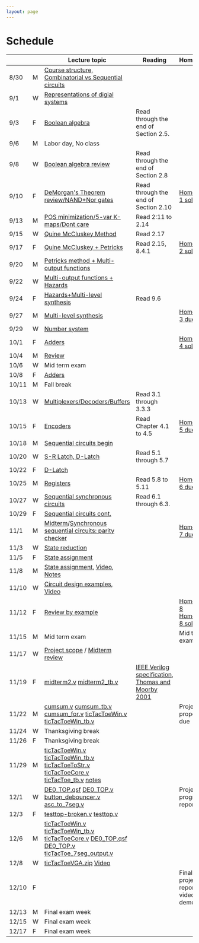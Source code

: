 ```yaml
---
layout: page
---
```

# Schedule

|       |   | Lecture topic                                                                                                                                                                                                                                                                                                                                                                                                                   | Reading                                                                                                                                                                                                                                                                                                                                    | Homework                                                                                                          |
| ----- | - | --------------------------------------------------------------                                                                                                                                                                                                                                                                                                                                                                  | -------------------------------------                                                                                                                                                                                                                                                                                                      | -------------------------                                                                                         |
| 8/30  | M | [Course structure, Combinatorial vs Sequential circuits]({{site.baseurl}}/slides/2021-08-29-what-to-expect-from-the-course.html)                                                                                                                                                                                                                                                                                                |                                                                                                                                                                                                                                                                                                                                            |                                                                                                                   |
| 9/1   | W | [Representations of digial systems]({{site.baseurl}}/slides/2021-09-01-boolean-algebra.html)                                                                                                                                                                                                                                                                                                                                    |                                                                                                                                                                                                                                                                                                                                            |                                                                                                                   |
| 9/3   | F | [Boolean algebra]({{site.baseurl}}/slides/2021-09-03-boolean-algebra.html)                                                                                                                                                                                                                                                                                                                                                      | Read through the end of Section 2.5.                                                                                                                                                                                                                                                                                                       |                                                                                                                   |
| 9/6   | M | Labor day, No class                                                                                                                                                                                                                                                                                                                                                                                                             |                                                                                                                                                                                                                                                                                                                                            |                                                                                                                   |
| 9/8   | W | [Boolean algebra review]({{site.baseurl}}/slides/2021-09-08-designing-circuits.html)                                                                                                                                                                                                                                                                                                                                            | Read through the end of Section 2.8                                                                                                                                                                                                                                                                                                        |                                                                                                                   |
| 9/10  | F | [DeMorgan's Theorem review/NAND+Nor gates]({{site.baseurl}}/slides/2021-09-10-designing-circuits.html)                                                                                                                                                                                                                                                                                                                          | Read through the end of Section 2.10                                                                                                                                                                                                                                                                                                       | [Homework 1 solution]({{site.baseurl}}/homeworks/hw1/hw1sol.pdf)                                                  |
| 9/13  | M | [POS minimization/5-var K-maps/Dont care]({{site.baseurl}}/slides/2021-09-13-five-var-dont-care.html)                                                                                                                                                                                                                                                                                                                           | Read 2:11 to 2.14                                                                                                                                                                                                                                                                                                                          |                                                                                                                   |
| 9/15  | W | [Quine McCluskey Method]({{site.baseurl}}/slides/2021-09-15-quine-mccluskey.html)                                                                                                                                                                                                                                                                                                                                               | Read 2.17                                                                                                                                                                                                                                                                                                                                  |                                                                                                                   |
| 9/17  | F | [Quine McCluskey + Petricks]({{site.baseurl}}/slides/2021-09-17-quine-mccluskey-petricks.html)                                                                                                                                                                                                                                                                                                                                  | Read 2.15, 8.4.1                                                                                                                                                                                                                                                                                                                           | [Homework 2 solution]({{site.baseurl}}/homeworks/hw2/hw2sol.pdf)                                                  |
| 9/20  | M | [Petricks method + Multi-output functions]({{site.baseurl}}/slides/2021-09-20-petricks-hw-review.html)                                                                                                                                                                                                                                                                                                                          |                                                                                                                                                                                                                                                                                                                                            |                                                                                                                   |
| 9/22  | W | [Multi-output functions + Hazards]({{site.baseurl}}/slides/2021-09-22-multi-output-functions-hazards.html)                                                                                                                                                                                                                                                                                                                      |                                                                                                                                                                                                                                                                                                                                            |                                                                                                                   |
| 9/24  | F | [Hazards+Multi-level synthesis]({{site.baseurl}}/slides/2021-09-24-hazards-multi-level-synthesis.html)                                                                                                                                                                                                                                                                                                                          | Read 9.6                                                                                                                                                                                                                                                                                                                                   |                                                                                                                   |
| 9/27  | M | [Multi-level synthesis]({{site.baseurl}}/slides/2021-09-27-multi-level-synthesis.html)                                                                                                                                                                                                                                                                                                                                          |                                                                                                                                                                                                                                                                                                                                            | [Homework 3 due]({{site.baseurl}}/homeworks/hw3/hw3.pdf)                                                          |
| 9/29  | W | [Number system]({{site.baseurl}}/slides/2021-09-29-place-value-number-system.html)                                                                                                                                                                                                                                                                                                                                              |                                                                                                                                                                                                                                                                                                                                            |                                                                                                                   |
| 10/1  | F | [Adders]({{site.baseurl}}/slides/2021-10-01-half-full-adder.html)                                                                                                                                                                                                                                                                                                                                                               |                                                                                                                                                                                                                                                                                                                                            | [Homework 4 solutions]({{site.baseurl}}/homeworks/hw4/hw4sol.pdf)                                                 |
| 10/4  | M | [Review]({{site.baseurl}}/slides/2021-10-04-review-half-full-adder.html)                                                                                                                                                                                                                                                                                                                                                        |                                                                                                                                                                                                                                                                                                                                            |                                                                                                                   |
| 10/6  | W | Mid term exam                                                                                                                                                                                                                                                                                                                                                                                                                   |                                                                                                                                                                                                                                                                                                                                            |                                                                                                                   |
| 10/8  | F | [Adders]({{site.baseurl}}/slides/2021-10-08-adders.html)                                                                                                                                                                                                                                                                                                                                                                        |                                                                                                                                                                                                                                                                                                                                            |                                                                                                                   |
| 10/11 | M | Fall break                                                                                                                                                                                                                                                                                                                                                                                                                      |                                                                                                                                                                                                                                                                                                                                            |                                                                                                                   |
| 10/13 | W | [Multiplexers/Decoders/Buffers]({{site.baseurl}}/slides/2021-10-13-building-blocks.html)                                                                                                                                                                                                                                                                                                                                        | Read 3.1 through 3.3.3                                                                                                                                                                                                                                                                                                                     |                                                                                                                   |
| 10/15 | F | [Encoders]({{site.baseurl}}/slides/2021-10-15-flip-flops.html)                                                                                                                                                                                                                                                                                                                                                                  | Read Chapter 4.1 to 4.5                                                                                                                                                                                                                                                                                                                    | [Homework 5 due]({{site.baseurl}}/homeworks/hw5/hw5.pdf)                                                          |
| 10/18 | M | [Sequential circuits begin]({{site.baseurl}}/slides/2021-10-18-flip-flops.html)                                                                                                                                                                                                                                                                                                                                                 |                                                                                                                                                                                                                                                                                                                                            |                                                                                                                   |
| 10/20 | W | [S-R Latch, D-Latch]({{site.baseurl}}/slides/2021-10-20-SR-D-latch.html)                                                                                                                                                                                                                                                                                                                                                        | Read 5.1 through 5.7                                                                                                                                                                                                                                                                                                                       |                                                                                                                   |
| 10/22 | F | [D-Latch]({{site.baseurl}}/slides/2021-10-22-D-latch.html)                                                                                                                                                                                                                                                                                                                                                                      |                                                                                                                                                                                                                                                                                                                                            |                                                                                                                   |
| 10/25 | M | [Registers]({{site.baseurl}}/slides/2021-10-25-registers-counters.html)                                                                                                                                                                                                                                                                                                                                                         | Read 5.8 to 5.11                                                                                                                                                                                                                                                                                                                           | [Homework 6 due]({{site.baseurl}}/homeworks/hw6/hw6.pdf)                                                          |
| 10/27 | W | [Sequential synchronous circuits]({{site.baseurl}}/slides/2021-10-27-seq-circuits.html)                                                                                                                                                                                                                                                                                                                                         | Read 6.1 through 6.3.                                                                                                                                                                                                                                                                                                                      |                                                                                                                   |
| 10/29 | F | [Sequential circuits cont.]({{site.baseurl}}/slides/2021-10-29-seq-circuits-ex2.html)                                                                                                                                                                                                                                                                                                                                           |                                                                                                                                                                                                                                                                                                                                            |                                                                                                                   |
| 11/1  | M | [Midterm]({{site.baseurl}}/exam/midterm-exam-oct-6th.pdf.pdf)/[Synchronous sequential circuits: parity checker]({{site.baseurl}}/slides/2021-11-01-seq-circuits-ex2.html)                                                                                                                                                                                                                                                       |                                                                                                                                                                                                                                                                                                                                            | [Homework 7 due]({{site.baseurl}}/homeworks/hw7/hw7.pdf)                                                          |
| 11/3  | W | [State reduction]({{site.baseurl}}/slides/2021-11-03-state-reduction.html)                                                                                                                                                                                                                                                                                                                                                      |                                                                                                                                                                                                                                                                                                                                            |                                                                                                                   |
| 11/5  | F | [State assignment]({{site.baseurl}}/slides/2021-11-05-state-assignment.html)                                                                                                                                                                                                                                                                                                                                                    |                                                                                                                                                                                                                                                                                                                                            |                                                                                                                   |
| 11/8  | M | [State assignment]({{site.baseurl}}/slides/2021-11-08-state-assignment.html), [Video](https://youtu.be/2f0xy_taBLo), [Notes]({{site.baseurl}}/slides/2021-11-08-state-assignment_files/2021-11-08-Note-12-20.pdf)                                                                                                                                                                                                               |                                                                                                                                                                                                                                                                                                                                            |                                                                                                                   |
| 11/10 | W | [Circuit design examples]({{site.baseurl}}/slides/2021-11-10-seq-circuit-example_files/seq-detector-0010-0001.pdf), [Video](https://youtu.be/582ZU5Z-GTc)                                                                                                                                                                                                                                                                       |                                                                                                                                                                                                                                                                                                                                            |                                                                                                                   |
| 11/12 | F | [Review by example]({{site.baseurl}}/slides/2021-11-12-seq-circuit-example_files/2021-11-12-Note-08-04.pdf)                                                                                                                                                                                                                                                                                                                     |                                                                                                                                                                                                                                                                                                                                            | [Homework 8]({{site.baseurl}}/homeworks/hw8/hw8.pdf) [Homework 8 sol]({{site.baseurl}}/homeworks/hw8/hw8-sol.pdf) |
| 11/15 | M | Mid term exam                                                                                                                                                                                                                                                                                                                                                                                                                   |                                                                                                                                                                                                                                                                                                                                            | Mid term exam                                                                                                     |
| 11/17 | W | [Project scope]({{site.baseurl}}/lab_pdfs/ECE275_Lab_Final_Project.pdf) / [Midterm review]({{site.baseurl}}/exam/midterm-nov-12-sol.pdf)                                                                                                                                                                                                                                                                                        |                                                                                                                                                                                                                                                                                                                                            |                                                                                                                   |
| 11/19 | F | [midterm2.v]({{site.baseurl}}/verilog/midterm2.v) [midterm2_tb.v]({{site.baseurl}}/verilog/midterm2_tb.v)                                                                                                                                                                                                                                                                                                                       | [IEEE Verilog specification](https://ieeexplore.ieee.org/document/1620780), [Thomas and Moorby 2001](https://cloudflare-ipfs.com/ipfs/bafykbzaceaupfi7stozm65oulnvajjacvqamo2myi3gygwj7su3qp7vfexlyg?filename=Thomas%20D.E.%2C%20Moorby%20P.R.%20-%20The%20Verilog%20Hardware%20Description%20Language-Kluwer%20Academic%20%282002%29.pdf) |                                                                                                                   |
| 11/22 | M | [cumsum.v]({{site.baseurl}}/verilog/sum/cumsum.v) [cumsum_tb.v]({{site.baseurl}}/verilog/sum/cumsum_tb.v) [cumsum_for.v]({{site.baseurl}}/verilog/sum/cumsum_for.v) [ticTacToeWin.v]({{site.baseurl}}/verilog/tic-tac-toe/ticTacToeWin.v) [ticTacToeWin_tb.v]({{site.baseurl}}/verilog/tic-tac-toe/ticTacToeWin_tb.v)                                                                                                           |                                                                                                                                                                                                                                                                                                                                            | Project proposals due                                                                                             |
| 11/24 | W | Thanksgiving break                                                                                                                                                                                                                                                                                                                                                                                                              |                                                                                                                                                                                                                                                                                                                                            |                                                                                                                   |
| 11/26 | F | Thanksgiving break                                                                                                                                                                                                                                                                                                                                                                                                              |                                                                                                                                                                                                                                                                                                                                            |                                                                                                                   |
| 11/29 | M | [ticTacToeWin.v]({{site.baseurl}}/verilog/tic-tac-toe/ticTacToeWin.v) [ticTacToeWin_tb.v]({{site.baseurl}}/verilog/tic-tac-toe/ticTacToeWin_tb.v) [ticTacToeToStr.v]({{site.baseurl}}/verilog/tic-tac-toe/ticTacToeToStr.v) [ticTacToeCore.v]({{site.baseurl}}/verilog/tic-tac-toe/ticTacToeCore.v) [ticTacToe_tb.v]({{site.baseurl}}/verilog/tic-tac-toe/ticTacToe_tb.v) [notes]({{site.baseurl}}/slides/2021-11-29-notes.pdf) |                                                                                                                                                                                                                                                                                                                                            |                                                                                                                   |
| 12/1  | W | [DE0_TOP.qsf]({{site.baseurl}}/lab_pdfs/DE0_TOP.qsf) [DE0_TOP.v]({{site.baseurl}}/verilog/de0-debouncing/DE0_TOP.v) [button_debouncer.v]({{site.baseurl}}/verilog/de0-debouncing/button_debouncer.v) [asc_to_7seg.v]({{site.baseurl}}/verilog/de0-debouncing/asc_to_7seg.v)                                                                                                                                                     |                                                                                                                                                                                                                                                                                                                                            | Project progress report 1                                                                                         |
| 12/3  | F | [testtop-broken.v]({{site.baseurl}}/verilog/balldynamics/testtop-broken.v) [testtop.v]({{site.baseurl}}/verilog/balldynamics/testtop.v)                                                                                                                                                                                                                                                                                        |                                                                                                                                                                                                                                                                                                                                            |                                                                                                                   |
| 12/6  | M | [ticTacToeWin.v]({{site.baseurl}}/verilog/tic-tac-toe-dec-6/ticTacToeWin.v) [ticTacToeWin_tb.v]({{site.baseurl}}/verilog/tic-tac-toe-dec-6/ticTacToeWin_tb.v) [ticTacToeCore.v]({{site.baseurl}}/verilog/tic-tac-toe-dec-6/ticTacToeCore.v) [DE0_TOP.qsf]({{site.baseurl}}/lab_pdfs/DE0_TOP.qsf) [DE0_TOP.v]({{site.baseurl}}/verilog/tic-tac-toe-dec-6/DE0_TOP.v) [ticTacToe_7seg_output.v]({{site.baseurl}}/verilog/tic-tac-toe-dec-6/ticTacToe_7seg_output.v) |                                                                                                                                                                                                                                                                                                                                            |                                                                                                                   |
| 12/8  | W | [ticTacToeVGA.zip]({{site.baseurl}}/verilog/tic-tac-toe-dec-7/tic-tac-toe-vga.zip) [Video](https://drive.google.com/file/d/1z98ZqbGN8OS3mbkx82q6Q3UDjwhmnZqW/view?usp=sharing)                                                                                                                                                                                                                                                                                                                                                                       |                                                                                                                                                                                                                                                                                                                                            |                                                                                                                   |
| 12/10 | F |                                                                                                                                                                                                                                                                                                                                                                                                                                 |                                                                                                                                                                                                                                                                                                                                            | Final project report + video demo due                                                                             |
| 12/13 | M | Final exam week                                                                                                                                                                                                                                                                                                                                                                                                                 |                                                                                                                                                                                                                                                                                                                                            |                                                                                                                   |
| 12/15 | W | Final exam week                                                                                                                                                                                                                                                                                                                                                                                                                 |                                                                                                                                                                                                                                                                                                                                            |                                                                                                                   |
| 12/17 | F | Final exam week                                                                                                                                                                                                                                                                                                                                                                                                                 |                                                                                                                                                                                                                                                                                                                                            |                                                                                                                   |
